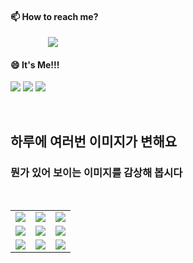#### 📫 How to reach me?
<a href="mailto:thquddnr123@gmail.com">
    <img 
        src="https://img.shields.io/badge/Gmail-d14836?style=flat-square&logo=Gmail&logoColor=white&link=mailto:thquddnr123@gmail.com"
        style="height : auto; margin-left : 60px; margin-right : 60px;"/>
</a>

#### 😄 It's Me!!!

<a href="https://cybecho.notion.site/SBU-s-Archives-854ccd3338c2456a867956f26143998a" target="_blank"><img src="https://img.shields.io/badge/Portfolio-303030?style=for-the-badge&logo=Notion&logoColor=white"/></a>
<a href="https://www.instagram.com/junk_warrior_vintage/" target="_blank"><img src="https://img.shields.io/badge/@junk_warrir_vintage-E4405F?style=for-the-badge&logo=Instagram&logoColor=white"/></a>
<a href="https://www.behance.net/thquddnr125654" target="_blank"><img src="https://img.shields.io/badge/Behance-1769FF?style=for-the-badge&logo=Behance&logoColor=white"/></a>

</br>

## 하루에 여러번 이미지가 변해요
### 뭔가 있어 보이는 이미지를 감상해 봅시다

<!--
마크업 바로보기 사이트
https://dillinger.io/ 
-->
 <br/> <table>
<tr>
<td><a href='https://www.google.com'><img src='https://www.random-art.org/img/large/415838.jpg'></a></td>
<td><a href='https://github.com/HelloZOOO'><img src='https://www.random-art.org/img/large/416479.jpg'></a></td>
<td><a href='https://www.google.com'><img src='https://www.random-art.org/img/large/417197.jpg'></a></td>
</tr>
<tr>
<td><a href='https://www.google.com'><img src='https://www.random-art.org/img/large/415642.jpg'></a></td>
<td><a href='https://github.com/HelloZOOO'><img src='https://www.random-art.org/img/large/417024.jpg'></a></td>
<td><a href='https://www.yahoo.com'><img src='https://www.random-art.org/img/large/416234.jpg'></a></td>
</tr>
<tr>
<td><a href='https://github.com/HelloZOOO'><img src='https://www.random-art.org/img/large/416845.jpg'></a></td>
<td><a href='https://www.google.com'><img src='https://www.random-art.org/img/large/416522.jpg'></a></td>
<td><a href='https://github.com/HelloZOOO'><img src='https://www.random-art.org/img/large/417322.jpg'></a></td>
</tr>
</table>
